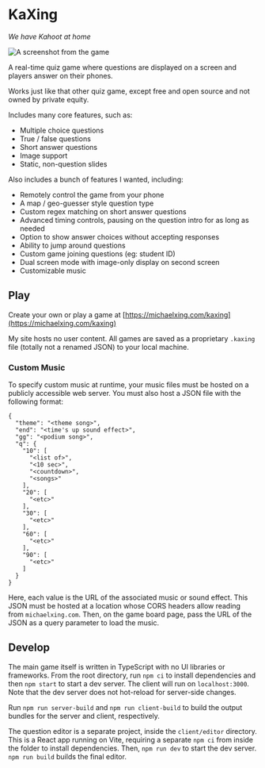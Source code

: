 # KaXing

_We have Kahoot at home_

<img src="https://michaelxing.com/projects/img/kaxing-question.png" alt="A screenshot from the game" style="max-width: 500px;">

A real-time quiz game where questions are displayed on a screen and players answer on their phones.

Works just like that other quiz game, except free and open source and not owned by private equity.

Includes many core features, such as:
- Multiple choice questions
- True / false questions
- Short answer questions
- Image support
- Static, non-question slides

Also includes a bunch of features I wanted, including:
- Remotely control the game from your phone
- A map / geo-guesser style question type
- Custom regex matching on short answer questions
- Advanced timing controls, pausing on the question intro for as long as needed
- Option to show answer choices without accepting responses
- Ability to jump around questions
- Custom game joining questions (eg: student ID)
- Dual screen mode with image-only display on second screen
- Customizable music

## Play

Create your own or play a game at [https://michaelxing.com/kaxing](https://michaelxing.com/kaxing)

My site hosts no user content. All games are saved as a proprietary `.kaxing` file (totally not a renamed JSON) to your local machine.

### Custom Music

To specify custom music at runtime, your music files must be hosted on a publicly accessible web server. You must also host a JSON file with the following format:

```
{
  "theme": "<theme song>",
  "end": "<time's up sound effect>",
  "gg": "<podium song>",
  "q": {
    "10": [
      "<list of>",
      "<10 sec>",
      "<countdown>",
      "<songs>"
    ],
    "20": [
      "<etc>"
    ],
    "30": [
      "<etc>"
    ],
    "60": [
      "<etc>"
    ],
    "90": [
      "<etc>"
    ]
  }
}
```

Here, each value is the URL of the associated music or sound effect. This JSON must be hosted at a location whose CORS headers allow reading from `michaelxing.com`. Then, on the game board page, pass the URL of the JSON as a query parameter to load the music.

## Develop

The main game itself is written in TypeScript with no UI libraries or frameworks. From the root directory, run `npm ci` to install dependencies and then `npm start` to start a dev server. The client will run on `localhost:3000`. Note that the dev server does not hot-reload for server-side changes.

Run `npm run server-build` and `npm run client-build` to build the output bundles for the server and client, respectively.

The question editor is a separate project, inside the `client/editor` directory. This is a React app running on Vite, requiring a separate `npm ci` from inside the folder to install dependencies. Then, `npm run dev` to start the dev server. `npm run build` builds the final editor.

